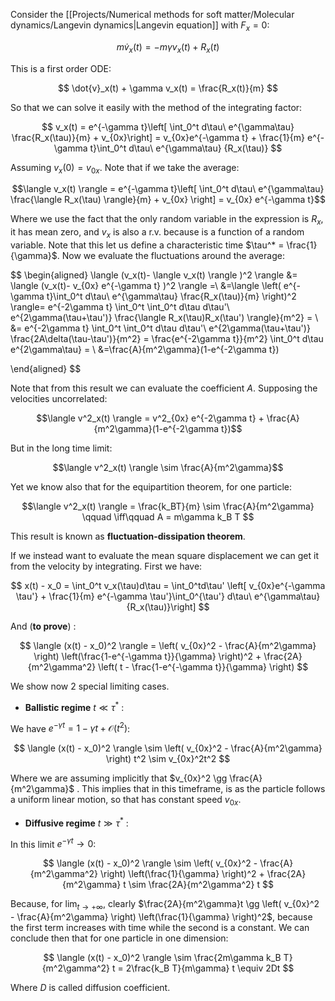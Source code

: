 Consider the [[Projects/Numerical methods for soft matter/Molecular dynamics/Langevin dynamics|Langevin equation]] with $F_{x}=0$:

$$ m\dot{v}_x(t) = - m\gamma v_x(t) + R_x(t) $$

This is a first order ODE:

$$ \dot{v}_x(t) + \gamma v_x(t) = \frac{R_x(t)}{m} $$

So that we can solve it easily with the method of the integrating factor:

$$ v_x(t) = e^{-\gamma t}\left[ \int_0^t d\tau\ e^{\gamma\tau} \frac{R_x(\tau)}{m}  + v_{0x}\right] = v_{0x}e^{-\gamma t} + \frac{1}{m} e^{-\gamma t}\int_0^t d\tau\ e^{\gamma\tau} {R_x(\tau)}  $$

Assuming $v_x(0) = v_{0x}$. Note that if we take the average:

$$\langle v_x(t) \rangle = e^{-\gamma t}\left[ \int_0^t d\tau\ e^{\gamma\tau} \frac{\langle R_x(\tau) \rangle}{m} + v_{0x} \right] = v_{0x} e^{-\gamma t}$$

Where we use the fact that the only random variable in the expression is $R_x$, it has mean zero, and $v_x$ is also a r.v. because is a function of a random variable.
Note that this let us define a characteristic time $\tau^* = \frac{1}{\gamma}$.
Now we evaluate the fluctuations around the average:

$$
\begin{aligned}
\langle (v_x(t)- \langle v_x(t) \rangle )^2 \rangle &= \langle (v_x(t)- v_{0x} e^{-\gamma t} )^2 \rangle =\\ &=\langle \left( e^{-\gamma t}\int_0^t d\tau\ e^{\gamma\tau} \frac{R_x(\tau)}{m} \right)^2 \rangle= e^{-2\gamma t} \int_0^t \int_0^t d\tau d\tau'\ e^{2\gamma(\tau+\tau')} \frac{\langle R_x(\tau)R_x(\tau') \rangle}{m^2}  = \\
&= e^{-2\gamma t} \int_0^t \int_0^t d\tau d\tau'\ e^{2\gamma(\tau+\tau')} \frac{2A\delta(\tau-\tau')}{m^2} = \frac{e^{-2\gamma t}}{m^2} \int_0^t d\tau e^{2\gamma\tau} = \\
&=\frac{A}{m^2\gamma}(1-e^{-2\gamma t})

\end{aligned}
$$

Note that from this result we can evaluate the coefficient $A$. Supposing the velocities uncorrelated:

$$\langle v^2_x(t) \rangle = v^2_{0x} e^{-2\gamma t} + \frac{A}{m^2\gamma}(1-e^{-2\gamma t})$$

But in the long time limit:

$$\langle v^2_x(t) \rangle \sim \frac{A}{m^2\gamma}$$

Yet we know also that for the equipartition theorem, for one particle:

$$\langle v^2_x(t) \rangle = \frac{k_BT}{m} \sim \frac{A}{m^2\gamma} \qquad \iff\qquad A = m\gamma k_B T  $$

This result is known as **fluctuation-dissipation theorem**.

If we instead want to evaluate the mean square displacement we can get it from the velocity by integrating. First we have:

$$ x(t) - x_0 =  \int_0^t v_x(\tau)d\tau = \int_0^td\tau' \left[ v_{0x}e^{-\gamma \tau'} + \frac{1}{m} e^{-\gamma \tau'}\int_0^{\tau'} d\tau\ e^{\gamma\tau} {R_x(\tau)}\right] $$

And (**to prove**) :

$$ \langle (x(t) - x_0)^2 \rangle = \left( v_{0x}^2 - \frac{A}{m^2\gamma} \right) \left(\frac{1-e^{-\gamma t}}{\gamma} \right)^2 + \frac{2A}{m^2\gamma^2} \left( t - \frac{1-e^{-\gamma t}}{\gamma} \right) $$

We show now 2 special limiting cases.

- **Ballistic regime** $t \ll \tau^*$ :

We have $e^{-\gamma t} = 1 -\gamma t + \mathcal{O}(t^2)$:


$$ \langle (x(t) - x_0)^2 \rangle \sim \left( v_{0x}^2 - \frac{A}{m^2\gamma} \right) t^2 \sim v_{0x}^2t^2 $$

Where we are assuming implicitly that $v_{0x}^2 \gg \frac{A}{m^2\gamma}$ . This implies that in this timeframe, is as the particle follows a uniform linear motion, so that has constant speed $v_{0x}$.

- **Diffusive regime** $t \gg \tau^*$ :

In this limit $e^{-\gamma t} \to 0$:

$$ \langle (x(t) - x_0)^2 \rangle \sim \left( v_{0x}^2 - \frac{A}{m^2\gamma^2} \right) \left(\frac{1}{\gamma} \right)^2 + \frac{2A}{m^2\gamma}  t  \sim \frac{2A}{m^2\gamma^2} t $$

Because, for $\lim_{t \to +\infty}$, clearly $\frac{2A}{m^2\gamma}t \gg \left( v_{0x}^2 - \frac{A}{m^2\gamma} \right) \left(\frac{1}{\gamma} \right)^2$, because the first term increases with time while the second is a 
constant.
We can conclude then that for one particle in one dimension:

$$ \langle (x(t) - x_0)^2 \rangle \sim \frac{2m\gamma k_B T}{m^2\gamma^2} t = 2\frac{k_B T}{m\gamma} t \equiv 2Dt $$

Where $D$ is called diffusion coefficient.
